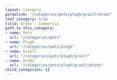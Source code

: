 ```yaml
---
layout: category
permalink: "/categories/pets/plugh/grault/dredz"
leaf_category: true
title: Dredz - Commercia
path_to_this_category:
- name: Pets
  url: "/categories/pets"
- name: Plugh
  url: "/categories/pets/plugh"
- name: Grault
  url: "/categories/pets/plugh/grault"
- name: Dredz
  url: "/categories/pets/plugh/grault/dredz"
child_categories: []
---
```

